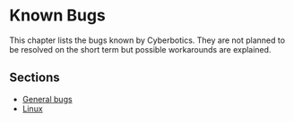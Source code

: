 # Known Bugs

This chapter lists the bugs known by Cyberbotics.
They are not planned to be resolved on the short term but possible workarounds are explained.

## Sections

- [General bugs](general-bugs.md)
- [Linux](linux.md)
